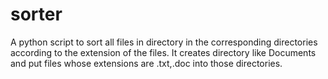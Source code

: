 # sorter
A python script to sort all files in directory in the corresponding directories according to the extension of the files.
It creates directory like Documents and put files whose extensions are .txt,.doc into those directories.

